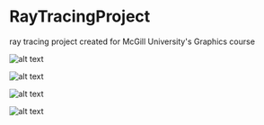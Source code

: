 # RayTracingProject
ray tracing project created for McGill University's Graphics course


![alt text](https://github.com/steven-j-lee/RayTracingProject_COMP557/blob/main/COMP557FALL2020/images/myscene.png)

![alt text](https://github.com/steven-j-lee/RayTracingProject_COMP557/blob/main/COMP557FALL2020/images/TwoSpheresPlane.png)

![alt text](https://github.com/steven-j-lee/RayTracingProject_COMP557/blob/main/COMP557FALL2020/images/BoxStacks.png)

![alt text](https://github.com/steven-j-lee/RayTracingProject_COMP557/blob/main/COMP557FALL2020/images/Sphere.png)
